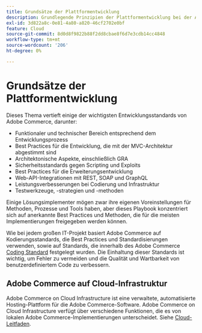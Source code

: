 ```yaml
---
title: Grundsätze der Plattformentwicklung
description: Grundlegende Prinzipien der Plattformentwicklung bei der Arbeit mit Adobe Commerce
exl-id: 3d822a8c-0e81-4a80-a820-46cf2702e0bf
feature: Cloud
source-git-commit: 8d0d8f9822b88f2dd8cbae8f6d7e3cdb14cc4848
workflow-type: tm+mt
source-wordcount: '206'
ht-degree: 0%

---
```



# Grundsätze der Plattformentwicklung

Dieses Thema vertieft einige der wichtigsten Entwicklungsstandards von Adobe Commerce, darunter:

- Funktionaler und technischer Bereich entsprechend dem Entwicklungsprozess
- Best Practices für die Entwicklung, die mit der MVC-Architektur abgestimmt sind
- Architektonische Aspekte, einschließlich GRA
- Sicherheitsstandards gegen Scripting und Exploits
- Best Practices für die Erweiterungsentwicklung
- Web-API-Integrationen mit REST, SOAP und GraphQL
- Leistungsverbesserungen bei Codierung und Infrastruktur
- Testwerkzeuge, -strategien und -methoden

Einige Lösungsimplementer mögen zwar ihre eigenen Voreinstellungen für Methoden, Prozesse und Tools haben, aber dieses Playbook konzentriert sich auf anerkannte Best Practices und Methoden, die für die meisten Implementierungen freigegeben werden können.

Wie bei jedem großen IT-Projekt basiert Adobe Commerce auf Kodierungsstandards, die Best Practices und Standardisierungen verwenden, sowie auf Standards, die innerhalb des Adobe Commerce [Coding Standard](https://developer.adobe.com/commerce/php/coding-standards/) festgelegt wurden. Die Einhaltung dieser Standards ist wichtig, um Fehler zu vermeiden und die Qualität und Wartbarkeit von benutzerdefiniertem Code zu verbessern.

## Adobe Commerce auf Cloud-Infrastruktur

Adobe Commerce on Cloud Infrastructure ist eine verwaltete, automatisierte Hosting-Plattform für die Adobe Commerce-Software. Adobe Commerce on Cloud Infrastructure verfügt über verschiedene Funktionen, die es von lokalen Adobe Commerce-Implementierungen unterscheidet. Siehe [Cloud-Leitfaden](https://experienceleague.adobe.com/docs/commerce-cloud-service/user-guide/overview.html).
